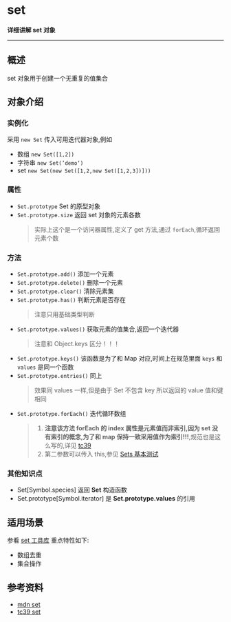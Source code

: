# set

**详细讲解 set 对象**

----

## 概述
set 对象用于创建一个无重复的值集合

## 对象介绍
### 实例化
采用 `new Set` 传入可用迭代器对象,例如
* 数组 `new Set([1,2])`
* 字符串 `new Set(’demo‘)`
* set `new Set(new Set([1,2,new Set([1,2,3])]))`

### 属性
* `Set.prototype` Set 的原型对象
* `Set.prototype.size` 返回 set 对象的元素各数
    > 实际上这个是一个访问器属性,定义了 get 方法,通过 `forEach`,循环返回元素个数

### 方法
* `Set.prototype.add()` 添加一个元素
* `Set.prototype.delete()` 删除一个元素
* `Set.prototype.clear()` 清除元素集
* `Set.prototype.has()` 判断元素是否存在
    > 注意只用基础类型判断
* `Set.prototype.values()` 获取元素的值集合,返回一个迭代器
    > 注意和 Object.keys 区分！！！
* `Set.prototype.keys()` 该函数是为了和 Map 对应,时间上在规范里面 `keys` 和 `values` 是同一个函数
* `Set.prototype.entries()` 同上
    > 效果同 values 一样,但是由于 Set 不包含 key 所以返回的 value 值和键相同
* `Set.prototype.forEach()` 迭代循环数组 
    > 1. **注意该方法 forEach 的 index 属性是元素值而非索引,因为 set 没有索引的概念,为了和 map 保持一致采用值作为索引!!!**,规范也是这么写的,详见 [tc39](https://tc39.github.io/ecma262/#sec-set.prototype.foreach)
    > 2. 第二参数可以传入 this,参见 [Sets 基本测试](../Map/Set.basic.test)

### 其他知识点
* Set[Symbol.species] 返回 **Set** 构造函数
* Set.prototype[Symbol.iterator] 是 **Set.prototype.values** 的引用
  

## 适用场景
参看 [set 工具库](./utils/sets.js)
重点特性如下:

* 数组去重
* 集合操作

## 参考资料
* [mdn set](https://developer.mozilla.org/zh-CN/docs/Web/JavaScript/Reference/Global_Objects/Set/@@iterator)
* [tc39 set](https://tc39.github.io/ecma262/#sec-set-objects)